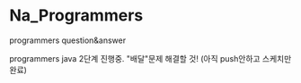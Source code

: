 # Na_Programmers
programmers question&amp;answer

programmers java 2단계 진행중. "배달"문제 해결할 것!
(아직 push안하고 스케치만 완료)
